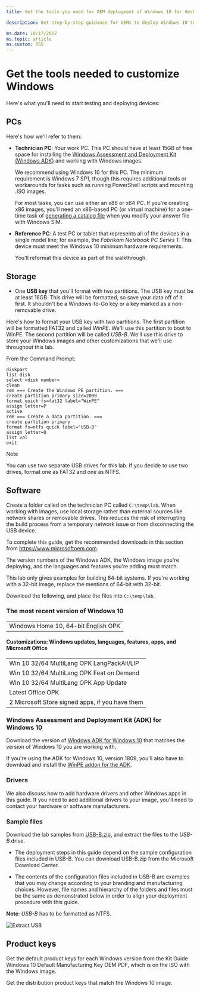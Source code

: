```yaml
---
title: Get the tools you need for OEM deployment of Windows 10 for desktop editions

description: Get step-by-step guidance for OEMs to deploy Windows 10 to desktop computers, laptops, and 2-in-1s. Find information about how to enable imageless, push-button reset recovery and more.  

ms.date: 10/17/2017
ms.topic: article
ms.custom: RS5
---
```


# Get the tools needed to customize Windows

Here's what you'll need to start testing and deploying devices:

## PCs

Here's how we'll refer to them:

-   **Technician PC**: Your work PC. This PC should have at least 15GB of free space for installing the [Windows Assessment and Deployment Kit (Windows ADK)](http://go.microsoft.com/fwlink/?LinkId=526803) and working with Windows images. 

    We recommend using Windows 10 for this PC. The minimum requirement is Windows 7 SP1, though this requires additional tools or workarounds for tasks such as running PowerShell scripts and mounting .ISO images.

    For most tasks, you can use either an x86 or x64 PC. If you're creating x86 images, you'll need an x86-based PC (or virtual machine) for a one-time task of [generating a catalog file](update-windows-settings-and-scripts-create-your-own-answer-file-sxs.md) when you modify your answer file with Windows SIM.

-   **Reference PC**: A test PC or tablet that represents all of the devices in a single model line; for example, the *Fabrikam Notebook PC Series 1*. This device must meet the Windows 10 minimum hardware requirements.

    You'll reformat this device as part of the walkthrough.

## Storage

-   One **USB key** that you'll format with two partitions. The USB key must be at least 16GB. This drive will be formatted, so save your data off of it first. It shouldn't be a Windows-to-Go key or a key marked as a non-removable drive.

Here's how to format your USB key with two partitions. The first partition will be formatted FAT32 and called *WinPE*. We'll use this partition to boot to WinPE. The second partition will be called *USB-B*. We'll use this drive to store your Windows images and other customizations that we'll use throughout this lab.

From the Command Prompt:

```
diskpart
list disk
select <disk number>
clean
rem === Create the Windows PE partition. ===
create partition primary size=2000
format quick fs=fat32 label="WinPE"
assign letter=P
active
rem === Create a data partition. ===
create partition primary
format fs=ntfs quick label="USB-B"
assign letter=O
list vol
exit
```
> [!Note]
> You can use two separate USB drives for this lab. If you decide to use two drives, format one as FAT32 and one as NTFS.

## Software

Create a folder called on the technician PC called `C:\temp\lab`. When working with images, use local storage rather than external sources like network shares or removable drives. This reduces the risk of interrupting the build process from a temporary network issue or from disconnecting the USB device.

To complete this guide, get the recommended downloads in this section from <https://www.microsoftoem.com>. 

The version numbers of the Windows ADK, the Windows image you're deploying, and the languages and features you're adding must match.

This lab only gives examples for building 64-bit systems. If you're working with a 32-bit image, replace the mentions of 64-bit with 32-bit.

Download the following, and place the files into `C:\temp\lab`.

### The most recent version of Windows 10


|                                                      |
| ---------------------------------------------------- |
| Windows Home 10, 64-bit English OPK      |



#### Customizations: Windows updates, languages, features, apps, and Microsoft Office

|                                                                  |
| ----------- |
|              Win 10 32/64 MultiLang OPK LangPackAll/LIP     |
|              Win 10 32/64 MultiLang OPK Feat on Demand      |
|              Win 10 32/64 MultiLang OPK App Update          |
|  Latest Office OPK                       |
| 2 Microsoft Store signed apps, if you have them |


### Windows Assessment and Deployment Kit (ADK) for Windows 10

Download the version of [Windows ADK for Windows 10](https://docs.microsoft.com/en-us/windows-hardware/get-started/adk-install#winADK) that matches the version of Windows 10 you are working with.

If you're using the ADK for Windows 10, version 1809, you'll also have to download and install the [WinPE addon for the ADK](https://go.microsoft.com/fwlink/?linkid=2022233).

### Drivers

We also discuss how to add hardware drivers and other Windows apps in this guide. If you need to add additional drivers to your image, you'll need to contact your hardware or software manufacturers.

### Sample files

Download the lab samples from [USB-B.zip](https://go.microsoft.com/fwlink/?linkid=872894), and extract the files to the _USB-B_ drive. 

- The deployment steps in this guide depend on the sample configuration files included in USB-B. You can download USB-B.zip from the Microsoft Download Center.

- The contents of the configuration files included in USB-B are examples that you may change according to your branding and manufacturing choices. However, file names and hierarchy of the folders and files must be the same as demonstrated below in order to align your deployment procedure with this guide.

**Note**: _USB-B_ has to be formatted as NTFS.

![Extract USB](images/extract-usb.png) 


## Product keys

Get the default product keys for each Windows version from the Kit Guide Windows 10 Default Manufacturing Key OEM PDF, which is on the ISO with the Windows image.

Get the distribution product keys that match the Windows 10 image.
